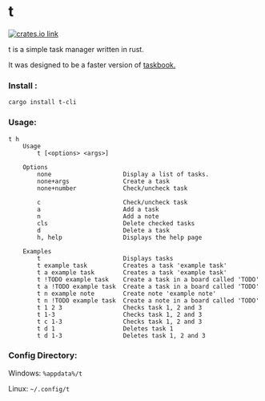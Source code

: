# t

[<img src="https://img.shields.io/crates/v/t-cli.svg?style=flat-square" alt="crates.io link">](https://crates.io/crates/t-cli)

t is a simple task manager written in rust.

It was designed to be a faster version of [taskbook.](https://github.com/klaussinani/taskbook)

### Install :

```
cargo install t-cli
```

### Usage:

```
t h
    Usage
        t [<options> <args>] 

    Options
        none                    Display a list of tasks.
        none+args               Create a task
        none+number             Check/uncheck task

        c                       Check/uncheck task
        a                       Add a task
        n                       Add a note
        cls                     Delete checked tasks
        d                       Delete a task
        h, help                 Displays the help page

    Examples                     
        t                       Displays tasks
        t example task          Creates a task 'example task'
        t a example task        Creates a task 'example task'
        t !TODO example task    Create a task in a board called 'TODO'        
        t a !TODO example task  Create a task in a board called 'TODO'        
        t n example note        Create note 'example note'
        t n !TODO example task  Create a note in a board called 'TODO'        
        t 1 2 3                 Checks task 1, 2 and 3
        t 1-3                   Checks task 1, 2 and 3
        t c 1-3                 Checks task 1, 2 and 3
        t d 1                   Deletes task 1
        t d 1-3                 Deletes task 1, 2 and 3
```

### Config Directory:

Windows: `%appdata%/t`

Linux: `~/.config/t`
